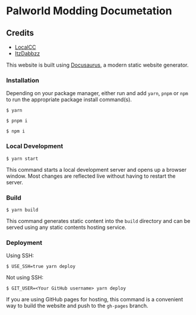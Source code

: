 # Palworld Modding Documetation

## Credits
- [LocalCC](https://github.com/LocalCC)
- [ItzDabbzz](https://github.com/ItzDabbzz)

This website is built using [Docusaurus](https://docusaurus.io/), a modern static website generator.

### Installation

Depending on your package manager, either run and add `yarn`, `pnpm` or `npm` to run the appropriate package install command(s).

```properties
$ yarn
```

```properties
$ pnpm i
```

```properties
$ npm i
```

### Local Development

```shell
$ yarn start
```

This command starts a local development server and opens up a browser window. Most changes are reflected live without having to restart the server.

### Build

```properties
$ yarn build
```

This command generates static content into the `build` directory and can be served using any static contents hosting service.

### Deployment

Using SSH:

```properties
$ USE_SSH=true yarn deploy
```

Not using SSH:

```properties
$ GIT_USER=<Your GitHub username> yarn deploy
```

If you are using GitHub pages for hosting, this command is a convenient way to build the website and push to the `gh-pages` branch.

